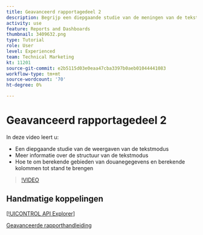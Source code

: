 ```yaml
---
title: Geavanceerd rapportagedeel 2
description: Begrijp een diepgaande studie van de meningen van de tekstwijze, extra details over de structuur van tekstwijze, berekende douanegegevens, en berekende kolommen.
activity: use
feature: Reports and Dashboards
thumbnail: 3409632.png
type: Tutorial
role: User
level: Experienced
team: Technical Marketing
kt: 11201
source-git-commit: e2b5115d03e0eaa47cba3397b0aeb01044441083
workflow-type: tm+mt
source-wordcount: '70'
ht-degree: 0%

---
```


# Geavanceerd rapportagedeel 2

In deze video leert u:

* Een diepgaande studie van de weergaven van de tekstmodus
* Meer informatie over de structuur van de tekstmodus
* Hoe te om berekende gebieden van douanegegevens en berekende kolommen tot stand te brengen

>[!VIDEO](https://video.tv.adobe.com/v/3409634/?quality=12)

## Handmatige koppelingen

[[!UICONTROL API Explorer]](https://developer.adobe.com/workfront/api-explorer/)

[Geavanceerde rapporthandleiding](/help/assets/advanced-reporting-manual.pdf)
